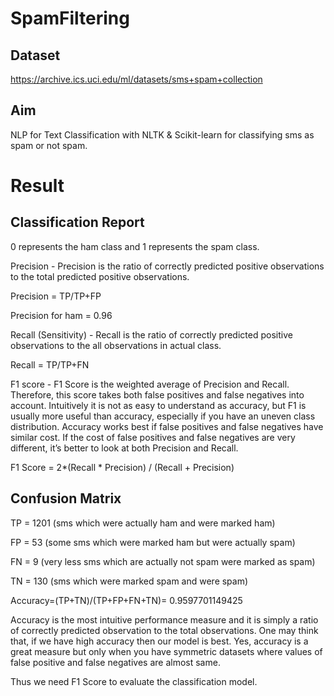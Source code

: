 # SpamFiltering

## Dataset
https://archive.ics.uci.edu/ml/datasets/sms+spam+collection

## Aim
NLP for Text Classification with NLTK & Scikit-learn for classifying sms as spam or not spam.

# Result

## Classification Report
0 represents the ham class and 1 represents the spam class.

Precision - Precision is the ratio of correctly predicted positive observations to the total predicted positive observations.

Precision = TP/TP+FP

Precision for ham = 0.96

Recall (Sensitivity) - Recall is the ratio of correctly predicted positive observations to the all observations in actual class.

Recall = TP/TP+FN

F1 score - F1 Score is the weighted average of Precision and Recall. Therefore, this score takes both false positives and false negatives into account. Intuitively it is not as easy to understand as accuracy, but F1 is usually more useful than accuracy, especially if you have an uneven class distribution. Accuracy works best if false positives and false negatives have similar cost. If the cost of false positives and false negatives are very different, it’s better to look at both Precision and Recall.

F1 Score = 2*(Recall * Precision) / (Recall + Precision)

## Confusion Matrix

TP = 1201 (sms which were actually ham and were marked ham)

FP = 53 (some sms which were marked ham but were actually spam)

FN = 9 (very less sms which are actually not spam were marked as spam)

TN = 130 (sms which were marked spam and were spam)

Accuracy=(TP+TN)/(TP+FP+FN+TN)= 0.9597701149425

Accuracy is the most intuitive performance measure and it is simply a ratio of correctly predicted observation to the total observations. One may think that, if we have high accuracy then our model is best. Yes, accuracy is a great measure but only when you have symmetric datasets where values of false positive and false negatives are almost same.

Thus we need F1 Score to evaluate the classification model.
